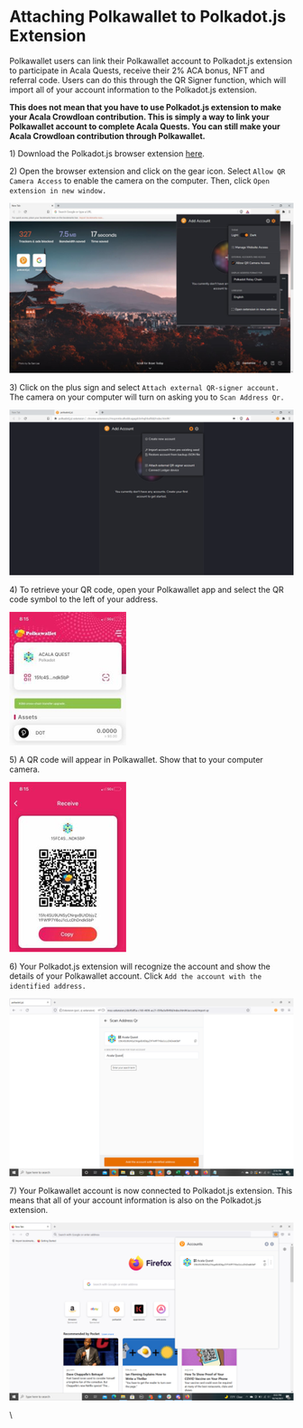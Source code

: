 # Attaching Polkawallet to Polkadot.js Extension

Polkawallet users can link their Polkawallet account to Polkadot.js extension to participate in Acala Quests, receive their 2% ACA bonus, NFT and referral code. Users can do this through the QR Signer function, which will import all of your account information to the Polkadot.js extension.&#x20;

**This does not mean that you have to use Polkadot.js extension to make your Acala Crowdloan contribution. This is simply a way to link your Polkawallet account to complete Acala Quests. You can still make your Acala Crowdloan contribution through Polkawallet.**

1\) Download the Polkadot.js browser extension [here](https://polkadot.js.org/extension/).

2\) Open the browser extension and click on the gear icon. Select `Allow QR Camera Access` to enable the camera on the computer. Then, click `Open extension in new window.`

![](<../../../.gitbook/assets/image (37) (1).png>)

3\) Click on the plus sign and select `Attach external QR-signer account.` The camera on your computer will turn on asking you to `Scan Address Qr.`

![](<../../../.gitbook/assets/image (32) (1).png>)

4\) To retrieve your QR code, open your Polkawallet app and select the QR code symbol to the left of your address.

![](<../../../.gitbook/assets/File (24).jpg>)

5\) A QR code will appear in Polkawallet. Show that to your computer camera.

![](<../../../.gitbook/assets/File (25).jpg>)

6\) Your Polkadot.js extension will recognize the account and show the details of your Polkawallet account. Click `Add the account with the identified address.`

![](<../../../.gitbook/assets/Screenshot (182).png>)

7\) Your Polkawallet account is now connected to Polkadot.js extension. This means that all of your account information is also on the Polkadot.js extension.&#x20;

![](<../../../.gitbook/assets/Screenshot (184).png>)

\
